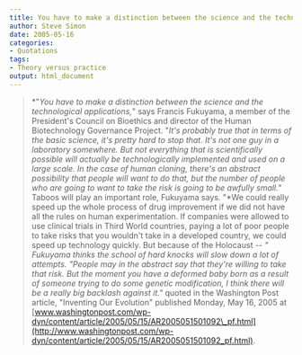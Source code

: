```yaml
---
title: You have to make a distinction between the science and the technological applications
author: Steve Simon
date: 2005-05-16
categories:
- Quotations
tags:
- Theory versus practice
output: html_document
---
```

> *"*You have to make a distinction between the science and the
> technological applications,*" says Francis Fukuyama, a member of the
> President's Council on Bioethics and director of the Human
> Biotechnology Governance Project. "*It's probably true that in terms
> of the basic science, it's pretty hard to stop that. It's not one
> guy in a laboratory somewhere. But not everything that is
> scientifically possible will actually be technologically implemented
> and used on a large scale. In the case of human cloning, there's an
> abstract possibility that people will want to do that, but the number
> of people who are going to want to take the risk is going to be
> awfully small.*" Taboos will play an important role, Fukuyama says.
> "*We could really speed up the whole process of drug improvement if
> we did not have all the rules on human experimentation. If companies
> were allowed to use clinical trials in Third World countries, paying a
> lot of poor people to take risks that you wouldn't take in a
> developed country, we could speed up technology quickly. But because
> of the Holocaust \-- *" Fukuyama thinks the school of hard knocks
> will slow down a lot of attempts. "*People may in the abstract say
> that they're willing to take that risk. But the moment you have a
> deformed baby born as a result of someone trying to do some genetic
> modification, I think there will be a really big backlash against
> it.*"* quoted in the Washington Post article, "Inventing Our
> Evolution" published Monday, May 16, 2005 at
> [www.washingtonpost.com/wp-dyn/content/article/2005/05/15/AR2005051501092\_pf.html](http://www.washingtonpost.com/wp-dyn/content/article/2005/05/15/AR2005051501092_pf.html).
